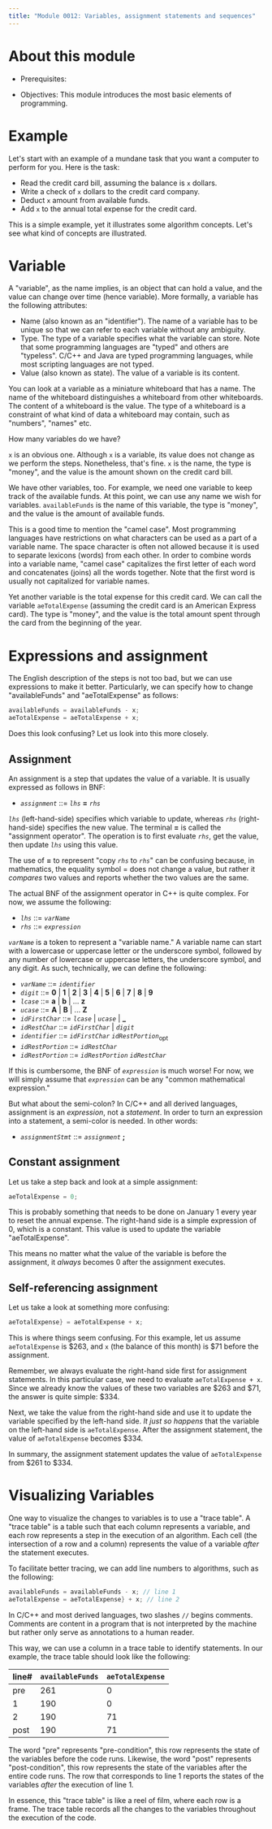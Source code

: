 ```yaml
---
title: "Module 0012: Variables, assignment statements and sequences"
---
```


# About this module

-   Prerequisites:

-   Objectives: This module introduces the most basic elements of
    programming.

# Example

Let's start with an example of a mundane task that you want a computer
to perform for you. Here is the task:

-   Read the credit card bill, assuming the balance is `x` dollars.
-   Write a check of `x` dollars to the credit card company.
-   Deduct `x` amount from available funds.
-   Add `x` to the annual total expense for the credit card.

This is a simple example, yet it illustrates some algorithm concepts.
Let's see what kind of concepts are illustrated.

# Variable

A "variable", as the name implies, is an object that can hold a value,
and the value can change over time (hence variable). More formally, a
variable has the following attributes:

-   Name (also known as an "identifier"). The name of a variable has to be unique so that we can refer
    to each variable without any ambiguity.
-   Type. The type of a variable specifies what the variable can store.
    Note that some programming languages are "typed" and others are
    "typeless". C/C++ and Java are typed programming languages, while
    most scripting languages are not typed.
-   Value (also known as state). The value of a variable is its content.

You can look at a variable as a miniature whiteboard that has a name.
The name of the whiteboard distinguishes a whiteboard from other
whiteboards. The content of a whiteboard is the value. The type of a
whiteboard is a constraint of what kind of data a whiteboard may
contain, such as "numbers", "names" etc.

How many variables do we have?

`x` is an obvious one. Although `x` is a variable, its value does not
change as we perform the steps. Nonetheless, that's fine. `x` is the
name, the type is "money", and the value is the amount shown on the
credit card bill.

We have other variables, too. For example, we need one variable to keep
track of the available funds. At this point, we can use any name we wish
for variables. `availableFunds` is the name of this variable, the type
is "money", and the value is the amount of available funds.

This is a good time to mention the "camel case". Most programming languages
have restrictions on what characters can be used as a part of a variable
name. The space character is often not allowed because it is used to
separate lexicons (words) from each other. In order to combine words
into a variable name, "camel case" capitalizes the first letter of each
word and concatenates (joins) all the words together. Note that the first
word is usually not capitalized for variable names.

Yet another variable is the total expense for this credit card. We can
call the variable `aeTotalExpense` (assuming the credit card is an
American Express card). The type is "money", and the value is the total
amount spent through the card from the beginning of the year.

# Expressions and assignment

The English description of the steps is not too bad, but we can use
expressions to make it better. Particularly, we can specify how to
change "availableFunds" and "aeTotalExpense" as follows:

```c
availableFunds = availableFunds - x;
aeTotalExpense = aeTotalExpense + x;
```

Does this look confusing? Let us look into this more closely.

## Assignment

An assignment is a step that updates the value of a
variable. It is usually expressed as follows in BNF:

* *`assignment`* ::= *`lhs`* **=** *`rhs`*

*`lhs`* (left-hand-side) specifies which variable to update, whereas *`rhs`*
(right-hand-side) specifies the new value. The terminal **=** is called the
"assignment operator". The operation is to first evaluate *`rhs`*, get the value, then update *`lhs`* using this value.

The use of **=** to represent "copy *`rhs`* to *`rhs`*" can be confusing because, in mathematics, the equality symbol $=$ does not change a value, but rather it *compares* two values and reports whether the two values are the same. 

The actual BNF of the assignment operator in C++ is quite complex. For now, we assume the following:

* *`lhs`* ::= *`varName`*
* *`rhs`* ::= *`expression`*

*`varName`* is a token to represent a "variable name." A variable name can start with a lowercase or uppercase letter or the underscore symbol, followed by any number of lowercase or uppercase letters, the underscore symbol, and any digit. As such, technically, we can define the following:

* *`varName`* ::= *`identifier`*
* *`digit`* ::= **0** | **1** | **2** | **3** | **4** | **5** | **6** | **7** | **8** | **9**
* *`lcase`* ::= **a** | **b** | ... **z**
* *`ucase`* ::= **A** | **B** | ... **Z**
* *`idFirstChar`* ::= *`lcase`* | *`ucase`* | **_**
* *`idRestChar`* ::= *`idFirstChar`* | *`digit`*
* *`identifier`* ::= *`idFirstChar`* *`idRestPortion`*<sub>opt</sub>
* *`idRestPortion`* ::= *`idRestChar`*
* *`idRestPortion`* ::= *`idRestPortion`* *`idRestChar`*

If this is cumbersome, the BNF of *`expression`* is much worse! For now, we will simply assume that *`expression`* can be any "common mathematical expression."

But what about the semi-colon? In C/C++ and all derived languages, assignment is an *expression*, not a *statement*. In order to turn an expression into a statement, a semi-color is needed. In other words:

* *`assignmentStmt`* ::= *`assignment`* **;**

## Constant assignment

Let us take a step back and look at a simple assignment:

```c
aeTotalExpense = 0;
```

This is probably something that needs to be done on January 1 every year
to reset the annual expense. The right-hand side is a simple expression
of 0, which is a constant. This value is used to update the variable
"aeTotalExpense".

This means no matter what the value of the variable is before the
assignment, it *always* becomes 0 after the assignment executes.

## Self-referencing assignment

Let us take a look at something more confusing:

```c
aeTotalExpense} = aeTotalExpense + x;
```

This is where things seem confusing. For this
example, let us assume `aeTotalExpense` is \$263, and `x` (the balance of this month) is \$71
before the assignment.

Remember, we always evaluate the right-hand side first for assignment
statements. In this particular case, we need to evaluate
`aeTotalExpense + x`. Since we already know the values of these
two variables are \$263 and \$71, the answer is quite simple: \$334.

Next, we take the value from the right-hand side and use it to update
the variable specified by the left-hand side. *It just so happens* that
the variable on the left-hand side is `aeTotalExpense`. After the
assignment statement, the value of `aeTotalExpense` becomes \$334.

In summary, the assignment statement updates the value of
`aeTotalExpense` from \$261 to \$334.

# Visualizing Variables

One way to visualize the changes to variables is to use a "trace table".
A "trace table" is a table such that each column represents a variable,
and each row represents a step in the execution of an algorithm. Each
cell (the intersection of a row and a column) represents the value of a
variable *after* the statement executes.

To facilitate better tracing, we can add line numbers to algorithms,
such as the following:

```c
availableFunds = availableFunds - x; // line 1
aeTotalExpense = aeTotalExpense} + x; // line 2
```

In C/C++ and most derived languages, two slashes `//` begins comments. Comments are content in a program that is not interpreted by the machine but rather only serve as annotations to a human reader.

This way, we can use a column in a trace table to identify statements.
In our example, the trace table should look like the following:

|line#|`availableFunds`|`aeTotalExpense`|
|:-|:-|:-|
|pre|261|0|
|1|190|0|
|2|190|71|
|post|190|71|

The word "pre" represents "pre-condition", this row represents the state of the variables before the code runs. Likewise, the word "post" represents "post-condition", this row represents the state of the variables after the entire code runs. The row that corresponds to line 1 reports the states of the variables *after* the execution of line 1.

In essence, this "trace table" is like a reel of film, where each row is a frame. The trace table records all the changes to the variables throughout the execution of the code.

